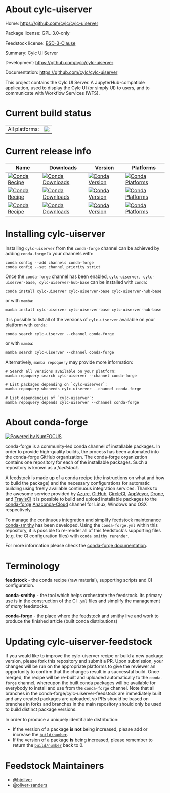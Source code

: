 About cylc-uiserver
===================

Home: https://github.com/cylc/cylc-uiserver

Package license: GPL-3.0-only

Feedstock license: [BSD-3-Clause](https://github.com/conda-forge/cylc-uiserver-feedstock/blob/main/LICENSE.txt)

Summary: Cylc UI Server

Development: https://github.com/cylc/cylc-uiserver

Documentation: https://github.com/cylc/cylc-uiserver

This project contains the Cylc UI Server.
A JupyterHub-compatible application, used to display
the Cylc UI (or simply UI) to users, and to communicate
with Workflow Services (WFS).


Current build status
====================


<table><tr><td>All platforms:</td>
    <td>
      <a href="https://dev.azure.com/conda-forge/feedstock-builds/_build/latest?definitionId=8913&branchName=main">
        <img src="https://dev.azure.com/conda-forge/feedstock-builds/_apis/build/status/cylc-uiserver-feedstock?branchName=main">
      </a>
    </td>
  </tr>
</table>

Current release info
====================

| Name | Downloads | Version | Platforms |
| --- | --- | --- | --- |
| [![Conda Recipe](https://img.shields.io/badge/recipe-cylc--uiserver-green.svg)](https://anaconda.org/conda-forge/cylc-uiserver) | [![Conda Downloads](https://img.shields.io/conda/dn/conda-forge/cylc-uiserver.svg)](https://anaconda.org/conda-forge/cylc-uiserver) | [![Conda Version](https://img.shields.io/conda/vn/conda-forge/cylc-uiserver.svg)](https://anaconda.org/conda-forge/cylc-uiserver) | [![Conda Platforms](https://img.shields.io/conda/pn/conda-forge/cylc-uiserver.svg)](https://anaconda.org/conda-forge/cylc-uiserver) |
| [![Conda Recipe](https://img.shields.io/badge/recipe-cylc--uiserver--base-green.svg)](https://anaconda.org/conda-forge/cylc-uiserver-base) | [![Conda Downloads](https://img.shields.io/conda/dn/conda-forge/cylc-uiserver-base.svg)](https://anaconda.org/conda-forge/cylc-uiserver-base) | [![Conda Version](https://img.shields.io/conda/vn/conda-forge/cylc-uiserver-base.svg)](https://anaconda.org/conda-forge/cylc-uiserver-base) | [![Conda Platforms](https://img.shields.io/conda/pn/conda-forge/cylc-uiserver-base.svg)](https://anaconda.org/conda-forge/cylc-uiserver-base) |
| [![Conda Recipe](https://img.shields.io/badge/recipe-cylc--uiserver--hub--base-green.svg)](https://anaconda.org/conda-forge/cylc-uiserver-hub-base) | [![Conda Downloads](https://img.shields.io/conda/dn/conda-forge/cylc-uiserver-hub-base.svg)](https://anaconda.org/conda-forge/cylc-uiserver-hub-base) | [![Conda Version](https://img.shields.io/conda/vn/conda-forge/cylc-uiserver-hub-base.svg)](https://anaconda.org/conda-forge/cylc-uiserver-hub-base) | [![Conda Platforms](https://img.shields.io/conda/pn/conda-forge/cylc-uiserver-hub-base.svg)](https://anaconda.org/conda-forge/cylc-uiserver-hub-base) |

Installing cylc-uiserver
========================

Installing `cylc-uiserver` from the `conda-forge` channel can be achieved by adding `conda-forge` to your channels with:

```
conda config --add channels conda-forge
conda config --set channel_priority strict
```

Once the `conda-forge` channel has been enabled, `cylc-uiserver, cylc-uiserver-base, cylc-uiserver-hub-base` can be installed with `conda`:

```
conda install cylc-uiserver cylc-uiserver-base cylc-uiserver-hub-base
```

or with `mamba`:

```
mamba install cylc-uiserver cylc-uiserver-base cylc-uiserver-hub-base
```

It is possible to list all of the versions of `cylc-uiserver` available on your platform with `conda`:

```
conda search cylc-uiserver --channel conda-forge
```

or with `mamba`:

```
mamba search cylc-uiserver --channel conda-forge
```

Alternatively, `mamba repoquery` may provide more information:

```
# Search all versions available on your platform:
mamba repoquery search cylc-uiserver --channel conda-forge

# List packages depending on `cylc-uiserver`:
mamba repoquery whoneeds cylc-uiserver --channel conda-forge

# List dependencies of `cylc-uiserver`:
mamba repoquery depends cylc-uiserver --channel conda-forge
```


About conda-forge
=================

[![Powered by
NumFOCUS](https://img.shields.io/badge/powered%20by-NumFOCUS-orange.svg?style=flat&colorA=E1523D&colorB=007D8A)](https://numfocus.org)

conda-forge is a community-led conda channel of installable packages.
In order to provide high-quality builds, the process has been automated into the
conda-forge GitHub organization. The conda-forge organization contains one repository
for each of the installable packages. Such a repository is known as a *feedstock*.

A feedstock is made up of a conda recipe (the instructions on what and how to build
the package) and the necessary configurations for automatic building using freely
available continuous integration services. Thanks to the awesome service provided by
[Azure](https://azure.microsoft.com/en-us/services/devops/), [GitHub](https://github.com/),
[CircleCI](https://circleci.com/), [AppVeyor](https://www.appveyor.com/),
[Drone](https://cloud.drone.io/welcome), and [TravisCI](https://travis-ci.com/)
it is possible to build and upload installable packages to the
[conda-forge](https://anaconda.org/conda-forge) [Anaconda-Cloud](https://anaconda.org/)
channel for Linux, Windows and OSX respectively.

To manage the continuous integration and simplify feedstock maintenance
[conda-smithy](https://github.com/conda-forge/conda-smithy) has been developed.
Using the ``conda-forge.yml`` within this repository, it is possible to re-render all of
this feedstock's supporting files (e.g. the CI configuration files) with ``conda smithy rerender``.

For more information please check the [conda-forge documentation](https://conda-forge.org/docs/).

Terminology
===========

**feedstock** - the conda recipe (raw material), supporting scripts and CI configuration.

**conda-smithy** - the tool which helps orchestrate the feedstock.
                   Its primary use is in the construction of the CI ``.yml`` files
                   and simplify the management of *many* feedstocks.

**conda-forge** - the place where the feedstock and smithy live and work to
                  produce the finished article (built conda distributions)


Updating cylc-uiserver-feedstock
================================

If you would like to improve the cylc-uiserver recipe or build a new
package version, please fork this repository and submit a PR. Upon submission,
your changes will be run on the appropriate platforms to give the reviewer an
opportunity to confirm that the changes result in a successful build. Once
merged, the recipe will be re-built and uploaded automatically to the
`conda-forge` channel, whereupon the built conda packages will be available for
everybody to install and use from the `conda-forge` channel.
Note that all branches in the conda-forge/cylc-uiserver-feedstock are
immediately built and any created packages are uploaded, so PRs should be based
on branches in forks and branches in the main repository should only be used to
build distinct package versions.

In order to produce a uniquely identifiable distribution:
 * If the version of a package **is not** being increased, please add or increase
   the [``build/number``](https://docs.conda.io/projects/conda-build/en/latest/resources/define-metadata.html#build-number-and-string).
 * If the version of a package **is** being increased, please remember to return
   the [``build/number``](https://docs.conda.io/projects/conda-build/en/latest/resources/define-metadata.html#build-number-and-string)
   back to 0.

Feedstock Maintainers
=====================

* [@hjoliver](https://github.com/hjoliver/)
* [@oliver-sanders](https://github.com/oliver-sanders/)

